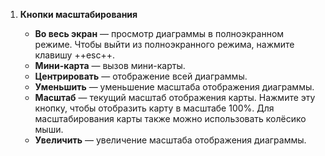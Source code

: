 1. **Кнопки масштабирования**

    - **Во весь экран** <i class="fa-light fa-arrow-up-right-and-arrow-down-left-from-center"></i> — просмотр диаграммы в полноэкранном режиме. Чтобы выйти из полноэкранного режима, нажмите клавишу ++esc++.
    - **Мини-карта** <i class="fa-light fa-map"></i> — вызов мини-карты.
    - **Центрировать** <i class="fa-light fa-arrows-left-right"></i> — отображение всей диаграммы.
    - **Уменьшить** <i class="fa-light fa-minus"></i> — уменьшение масштаба отображения диаграммы.
    - **Масштаб** — текущий масштаб отображения карты. Нажмите эту кнопку, чтобы отобразить карту в масштабе 100%. Для масштабирования карты также можно использовать колёсико мыши.
    - **Увеличить** <i class="fa-light fa-plus"></i> — увеличение масштаба отображения диаграммы.

